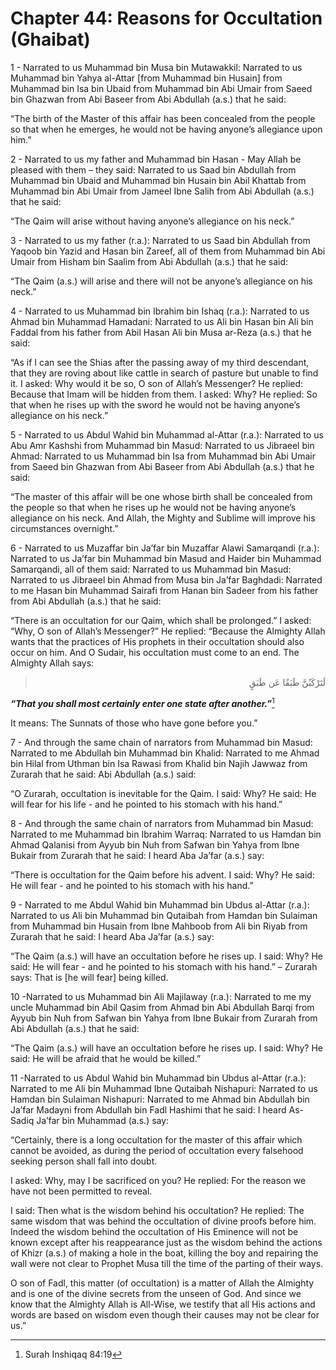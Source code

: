 Chapter 44: Reasons for Occultation (Ghaibat)
=============================================

1 - Narrated to us Muhammad bin Musa bin Mutawakkil: Narrated to us
Muhammad bin Yahya al-Attar [from Muhammad bin Husain] from Muhammad bin
Isa bin Ubaid from Muhammad bin Abi Umair from Saeed bin Ghazwan from
Abi Baseer from Abi Abdullah (a.s.) that he said:

“The birth of the Master of this affair has been concealed from the
people so that when he emerges, he would not be having anyone’s
allegiance upon him.”

2 - Narrated to us my father and Muhammad bin Hasan - May Allah be
pleased with them – they said: Narrated to us Saad bin Abdullah from
Muhammad bin Ubaid and Muhammad bin Husain bin Abil Khattab from
Muhammad bin Abi Umair from Jameel Ibne Salih from Abi Abdullah (a.s.)
that he said:

“The Qaim will arise without having anyone’s allegiance on his neck.”

3 - Narrated to us my father (r.a.): Narrated to us Saad bin Abdullah
from Yaqoob bin Yazid and Hasan bin Zareef, all of them from Muhammad
bin Abi Umair from Hisham bin Saalim from Abi Abdullah (a.s.) that he
said:

“The Qaim (a.s.) will arise and there will not be anyone’s allegiance on
his neck.”

4 - Narrated to us Muhammad bin Ibrahim bin Ishaq (r.a.): Narrated to us
Ahmad bin Muhammad Hamadani: Narrated to us Ali bin Hasan bin Ali bin
Faddal from his father from Abil Hasan Ali bin Musa ar-Reza (a.s.) that
he said:

“As if I can see the Shias after the passing away of my third
descendant, that they are roving about like cattle in search of pasture
but unable to find it. I asked: Why would it be so, O son of Allah’s
Messenger? He replied: Because that Imam will be hidden from them. I
asked: Why? He replied: So that when he rises up with the sword he would
not be having anyone’s allegiance on his neck.”

5 - Narrated to us Abdul Wahid bin Muhammad al-Attar (r.a.): Narrated to
us Abu Amr Kashshi from Muhammad bin Masud: Narrated to us Jibraeel bin
Ahmad: Narrated to us Muhammad bin Isa from Muhammad bin Abi Umair from
Saeed bin Ghazwan from Abi Baseer from Abi Abdullah (a.s.) that he said:

“The master of this affair will be one whose birth shall be concealed
from the people so that when he rises up he would not be having anyone’s
allegiance on his neck. And Allah, the Mighty and Sublime will improve
his circumstances overnight.”

6 - Narrated to us Muzaffar bin Ja’far bin Muzaffar Alawi Samarqandi
(r.a.): Narrated to us Ja’far bin Muhammad bin Masud and Haider bin
Muhammad Samarqandi, all of them said: Narrated to us Muhammad bin
Masud: Narrated to us Jibraeel bin Ahmad from Musa bin Ja’far Baghdadi:
Narrated to me Hasan bin Muhammad Sairafi from Hanan bin Sadeer from his
father from Abi Abdullah (a.s.) that he said:

“There is an occultation for our Qaim, which shall be prolonged.” I
asked: “Why, O son of Allah’s Messenger?” He replied: “Because the
Almighty Allah wants that the practices of His prophets in their
occultation should also occur on him. And O Sudair, his occultation must
come to an end. The Almighty Allah says:

<blockquote dir="rtl">
  <p>
لَتَرْكَبُنَّ طَبَقًا عَن طَبَقٍ
  </p>
</blockquote>

***“That you shall most certainly enter one state after another.”***[^1]

It means: The Sunnats of those who have gone before you.”

7 - And through the same chain of narrators from Muhammad bin Masud:
Narrated to me Abdullah bin Muhammad bin Khalid: Narrated to me Ahmad
bin Hilal from Uthman bin Isa Rawasi from Khalid bin Najih Jawwaz from
Zurarah that he said: Abi Abdullah (a.s.) said:

“O Zurarah, occultation is inevitable for the Qaim. I said: Why? He
said: He will fear for his life - and he pointed to his stomach with his
hand.”

8 - And through the same chain of narrators from Muhammad bin Masud:
Narrated to me Muhammad bin Ibrahim Warraq: Narrated to us Hamdan bin
Ahmad Qalanisi from Ayyub bin Nuh from Safwan bin Yahya from Ibne Bukair
from Zurarah that he said: I heard Aba Ja’far (a.s.) say:

“There is occultation for the Qaim before his advent. I said: Why? He
said: He will fear - and he pointed to his stomach with his hand.”

9 - Narrated to me Abdul Wahid bin Muhammad bin Ubdus al-Attar (r.a.):
Narrated to us Ali bin Muhammad bin Qutaibah from Hamdan bin Sulaiman
from Muhammad bin Husain from Ibne Mahboob from Ali bin Riyab from
Zurarah that he said: I heard Aba Ja’far (a.s.) say:

“The Qaim (a.s.) will have an occultation before he rises up. I said:
Why? He said: He will fear - and he pointed to his stomach with his
hand.” – Zurarah says: That is [he will fear] being killed.

10 -Narrated to us Muhammad bin Ali Majilaway (r.a.): Narrated to me my
uncle Muhammad bin Abil Qasim from Ahmad bin Abi Abdullah Barqi from
Ayyub bin Nuh from Safwan bin Yahya from Ibne Bukair from Zurarah from
Abi Abdullah (a.s.) that he said:

“The Qaim (a.s.) will have an occultation before he rises up. I said:
Why? He said: He will be afraid that he would be killed.”

11 -Narrated to us Abdul Wahid bin Muhammad bin Ubdus al-Attar (r.a.):
Narrated to me Ali bin Muhammad Ibne Qutaibah Nishapuri: Narrated to us
Hamdan bin Sulaiman Nishapuri: Narrated to me Ahmad bin Abdullah bin
Ja’far Madayni from Abdullah bin Fadl Hashimi that he said: I heard
As-Sadiq Ja’far bin Muhammad (a.s.) say:

“Certainly, there is a long occultation for the master of this affair
which cannot be avoided, as during the period of occultation every
falsehood seeking person shall fall into doubt.

I asked: Why, may I be sacrificed on you? He replied: For the reason we
have not been permitted to reveal.

I said: Then what is the wisdom behind his occultation? He replied: The
same wisdom that was behind the occultation of divine proofs before him.
Indeed the wisdom behind the occultation of His Eminence will not be
known except after his reappearance just as the wisdom behind the
actions of Khizr (a.s.) of making a hole in the boat, killing the boy
and repairing the wall were not clear to Prophet Musa till the time of
the parting of their ways.

O son of Fadl, this matter (of occultation) is a matter of Allah the
Almighty and is one of the divine secrets from the unseen of God. And
since we know that the Almighty Allah is All-Wise, we testify that all
His actions and words are based on wisdom even though their causes may
not be clear for us.”

[^1]: Surah Inshiqaq 84:19


